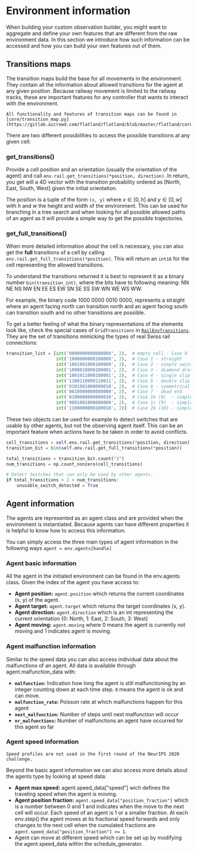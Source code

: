 Environment information
=======================

When building your custom observation builder, you might want to aggregate and define your own features that are different from the raw environment data. In this section we introduce how such information can be accessed and how you can build your own features out of them.

Transitions maps
----------------

The transition maps build the base for all movements in the environment. They contain all the information about allowed transitions for the agent at any given position. Because railway movement is limited to the railway tracks, these are important features for any controller that wants to interact with the environment. 

```{admonition} Code reference
All functionality and features of transition maps can be found in [core/transition_map.py](https://gitlab.aicrowd.com/flatland/flatland/blob/master/flatland/core/transition_map.py).
```

There are two different possibilities to access the possible transitions at any given cell:

### get_transitions()

Provide a cell position and an orientation (usually the orientation of the agent) and call `env.rail.get_transitions(*position, direction)`. In return, you get will a 4D vector with the transition probability ordered as [North, East, South, West] given the initial orientation.

The position is a tuple of the form `(x, y)` where $x \in [0, h]$ and $y \in [0, w]$ with $h$ and $w$ the height and width of the environment. This can be used for branching in a tree search and when looking for all possible allowed paths of an agent as it will provide a simple way to get the possible trajectories.

### get_full_transitions()
    
When more detailed information about the cell is necessary, you can also get the **full** transitions of a cell by calling `env.rail.get_full_transitions(*position)`. This will return an `int16` for the cell representing the allowed transitions. 

To understand the transitions returned it is best to represent it as a binary number `bin(transition_int)`, where the bits have to following meaning: NN NE NS NW EN EE ES EW SN SE SS SW WN WE WS WW. 

For example, the binary code 1000 0000 0010 0000, represents a straight where an agent facing north can transition north and an agent facing south can transition south and no other transitions are possible. 

To get a better feeling of what the binary representations of the elements look like, check the special cases of `GridTransitions` in [`RailEnvTransitions`](https://gitlab.aicrowd.com/flatland/flatland/blob/master/flatland/core/grid/rail_env_grid.py#L28). They are the set of transitions mimicking the types of real Swiss rail connections:

```python
transition_list = [int('0000000000000000', 2),  # empty cell - Case 0
                   int('1000000000100000', 2),  # Case 1 - straight
                   int('1001001000100000', 2),  # Case 2 - simple switch
                   int('1000010000100001', 2),  # Case 3 - diamond drossing
                   int('1001011000100001', 2),  # Case 4 - single slip
                   int('1100110000110011', 2),  # Case 5 - double slip
                   int('0101001000000010', 2),  # Case 6 - symmetrical
                   int('0010000000000000', 2),  # Case 7 - dead end
                   int('0100000000000010', 2),  # Case 1b (8)  - simple turn right
                   int('0001001000000000', 2),  # Case 1c (9)  - simple turn left
                   int('1100000000100010', 2)]  # Case 2b (10) - simple switch mirrored
```

These two objects can be used for example to detect switches that are usable by other agents, but not the observing agent itself. This can be an important feature when actions have to be taken in order to avoid conflicts.

```python
cell_transitions = self.env.rail.get_transitions(*position, direction)
transition_bit = bin(self.env.rail.get_full_transitions(*position))

total_transitions = transition_bit.count("1")
num_transitions = np.count_nonzero(cell_transitions)

# Detect Switches that can only be used by other agents.
if total_transitions > 2 > num_transitions:
    unusable_switch_detected = True
```

Agent information
-----------------

The agents are represented as an agent class and are provided when the environment is instantiated. Because agents can have different properties it is helpful to know how to access this information. 

You can simply access the three main types of agent information in the following ways `agent = env.agents[handle]`

### Agent basic information 

All the agent in the initiated environment can be found in the env.agents class. Given the index of the agent you have access to:
-   **Agent position:** `agent.position` which returns the current coordinates (x, y) of the agent.
-   **Agent target:** `agent.target` which returns the target coordinates (x, y).
-   **Agent direction:** `agent.direction` which is an int representing the current orientation {0: North, 1: East, 2: South, 3: West}
-   **Agent moving:** `agent.moving` where 0 means the agent is currently not moving and 1 indicates agent is moving.

### Agent malfunction information

Similar to the speed data you can also access individual data about the
malfunctions of an agent. All data is available through
agent.malfunction_data with:

- **`malfunction`:** Indication how long the agent is still malfunctioning by an integer counting down at each time step. `0` means the agent is ok and can move.
- **`malfunction_rate`:** Poisson rate at which malfunctions happen for this agent
- **`next_malfunction`:** Number of steps until next malfunction will occur
- **`nr_malfunctions`:** Number of malfunctions an agent have occurred for this agent so far

### Agent speed information

```{note}
Speed profiles are not used in the first round of the NeurIPS 2020 challenge.
```

Beyond the basic agent information we can also access more details about
the agents type by looking at speed data:

-   **Agent max speed:** agent.speed_data["speed"] wich defines the traveling speed when the agent is moving.
-   **Agent position fraction:** `agent.speed_data["position_fraction"]` which is a number between 0 and 1 and indicates when the move to the next cell will occur. Each speed of an agent is 1 or a smaller fraction. At each env.step() the agent moves at its fractional speed forwards and only changes to the next cell when the cumulated fractions are `agent.speed_data["position_fraction"] >= 1`.
-   Agent can move at different speed which can be set up by modifying the agent.speed_data within the schedule_generator.



